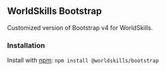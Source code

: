 ## WorldSkills Bootstrap

Customized version of Bootstrap v4 for WorldSkills.

### Installation

Install with [npm](https://www.npmjs.com/): `npm install @worldskills/bootstrap`
